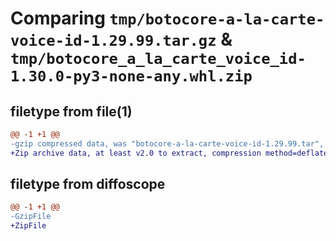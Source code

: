 # Comparing `tmp/botocore-a-la-carte-voice-id-1.29.99.tar.gz` & `tmp/botocore_a_la_carte_voice_id-1.30.0-py3-none-any.whl.zip`

## filetype from file(1)

```diff
@@ -1 +1 @@
-gzip compressed data, was "botocore-a-la-carte-voice-id-1.29.99.tar", last modified: Sat Mar 25 01:23:13 2023, max compression
+Zip archive data, at least v2.0 to extract, compression method=deflate
```

## filetype from diffoscope

```diff
@@ -1 +1 @@
-GzipFile
+ZipFile
```

